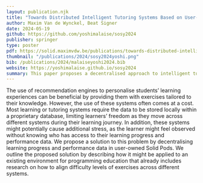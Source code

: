 ```yaml
---
layout: publication.njk
title: "Towards Distributed Intelligent Tutoring Systems Based on User-owned Progress and Performance Data"
author: Maxim Van de Wynckel, Beat Signer
date: 2024-05-19
github: https://github.com/yoshimalaise/sosy2024
publisher: springer
type: poster
pdf: https://solid.maximvdw.be/publications/towards-distributed-intelligent-tutoring-systems-based-on-user-owned-progress-and-performance-data.pdf
thumbnail: "/publications/2024/sosy2024yoshi.png"
bib: /publications/2024/malaiseyoshi2024.bib
website: https://yoshimalaise.github.io/sosy2024
summary: This paper proposes a decentralised approach to intelligent tutoring systems by storing learning progress and performance data in user-owned Solid Pods, enhancing learner autonomy and privacy.
---
```

The use of recommendation engines to personalise students’ learning experiences can be beneficial by providing them with exercises tailored to their knowledge. However, the use of these systems often comes at a cost. Most learning or tutoring systems require the data to be stored locally within a proprietary database, limiting learners’ freedom as they move across different systems during their learning journey. In addition, these systems might potentially cause additional stress, as the learner might feel observed without knowing who has access to their learning progress and performance data. We propose a solution to this problem by decentralising learning progress and performance data in user-owned Solid Pods. We outline the proposed solution by describing how it might be applied to an existing environment for programming education that already includes research on how to align difficulty levels of exercises across different systems.